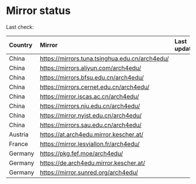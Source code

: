 <script src="./time.js"></script>
# Mirror status
Last check: <script type="text/javascript">localize(1728861844.462489);</script>

|Country|Mirror|Last update|
|:------|:-----|:----------|
|China|https://mirrors.tuna.tsinghua.edu.cn/arch4edu/|<script type="text/javascript">localize(1728844683);</script>|
|China|https://mirrors.aliyun.com/arch4edu/|<script type="text/javascript">localize(1728801710);</script>|
|China|https://mirrors.bfsu.edu.cn/arch4edu/|<script type="text/javascript">localize(1728844683);</script>|
|China|https://mirrors.cernet.edu.cn/arch4edu/|<script type="text/javascript">localize(1728844683);</script>|
|China|https://mirror.iscas.ac.cn/arch4edu/|<script type="text/javascript">localize(1728801710);</script>|
|China|https://mirrors.nju.edu.cn/arch4edu/|<script type="text/javascript">localize(1728758333);</script>|
|China|https://mirror.nyist.edu.cn/arch4edu/|<script type="text/javascript">localize(1728801710);</script>|
|China|https://mirrors.sau.edu.cn/arch4edu/|<script type="text/javascript">localize(1728844683);</script>|
|Austria|https://at.arch4edu.mirror.kescher.at/|<script type="text/javascript">localize(1728844683);</script>|
|France|https://mirror.lesviallon.fr/arch4edu/|<script type="text/javascript">localize(1728801710);</script>|
|Germany|https://pkg.fef.moe/arch4edu/|<script type="text/javascript">localize(1728844683);</script>|
|Germany|https://de.arch4edu.mirror.kescher.at/|<script type="text/javascript">localize(1728844683);</script>|
|Germany|https://mirror.sunred.org/arch4edu/|<script type="text/javascript">localize(1728844683);</script>|

<script src="./tablefilter/tablefilter.js"></script>
<script src="./table.js"></script>